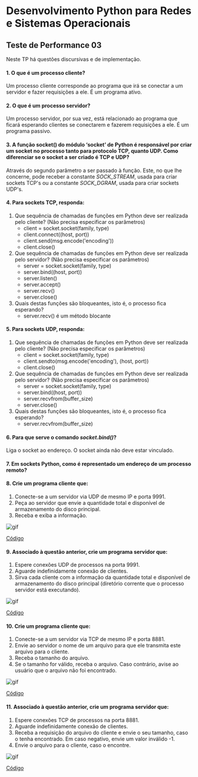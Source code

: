 # Desenvolvimento Python para Redes e Sistemas Operacionais

## Teste de Performance 03

Neste TP há questões discursivas e de implementação.

#### 1. O que é um processo cliente?
Um processo cliente corresponde ao programa que irá se conectar a um servidor e fazer requisições a ele. É um programa ativo.

#### 2. O que é um processo servidor?
Um processo servidor, por sua vez, está relacionado ao programa que ficará esperando clientes se conectarem e fazerem requisições a ele. É um programa passivo.

#### 3. A função socket() do módulo ‘socket’ de Python é responsável por criar um socket no processo tanto para protocolo TCP, quanto UDP. Como diferenciar se o socket a ser criado é TCP e UDP?
Através do segundo parâmetro a ser passado à função. Este, no que lhe concerne, pode receber a constante _SOCK_STREAM_, usada para criar sockets TCP's ou a constante _SOCK_DGRAM_, usada para criar sockets UDP's.

#### 4. Para sockets TCP, responda:

1. Que sequência de chamadas de funções em Python deve ser realizada pelo cliente? (Não precisa especificar os parâmetros)
    * client = socket.socket(family, type)
    * client.connect((host, port))
    * client.send(msg.encode('encoding'))
    * client.close()
1. Que sequência de chamadas de funções em Python deve ser realizada pelo servidor? (Não precisa especificar os parâmetros)
    * server = socket.socket(family, type)
    * server.bind((host, port))
    * server.listen()
    * server.accept()
    * server.recv()
    * server.close()
1. Quais destas funções são bloqueantes, isto é, o processo fica esperando?
   * server.recv() é um método blocante

#### 5. Para sockets UDP, responda:

1. Que sequência de chamadas de funções em Python deve ser realizada pelo cliente? (Não precisa especificar os parâmetros)
    * client = socket.socket(family, type)
    * client.sendto(msg.encode('encoding'), (host, port))
    * client.close()
1. Que sequência de chamadas de funções em Python deve ser realizada pelo servidor? (Não precisa especificar os parâmetros)
    * server = socket.socket(family, type)
    * server.bind((host, port))
    * server.recvfrom(buffer_size)
    * server.close()
1. Quais destas funções são bloqueantes, isto é, o processo fica esperando?
    * server.recvfrom(buffer_size)

#### 6. Para que serve o comando _socket.bind()_?
Liga o socket ao endereço. O socket ainda não deve estar vinculado.

#### 7. Em sockets Python, como é representado um endereço de um processo remoto?
<p></p>

#### 8. Crie um programa cliente que:

1. Conecte-se a um servidor via UDP de mesmo IP e porta 9991.
1. Peça ao servidor que envie a quantidade total e disponível de armazenamento do disco principal.
1. Receba e exiba a informação.

![gif](/gifs/questao08.gif)

[Código](https://github.com/franciscocamellon/Desenvolvimento_Python_para_Redes_e_Sistemas_Operacionais/blob/master/TP03/questao08.py)

#### 9. Associado à questão anterior, crie um programa servidor que:

1. Espere conexões UDP de processos na porta 9991.
1. Aguarde indefinidamente conexão de clientes.
1. Sirva cada cliente com a informação da quantidade total e disponível de armazenamento do disco principal (diretório corrente que o processo servidor está executando).

![gif](/gifs/questao09.gif)

[Código](https://github.com/franciscocamellon/Desenvolvimento_Python_para_Redes_e_Sistemas_Operacionais/blob/master/TP03/questao09.py)

#### 10. Crie um programa cliente que:

1. Conecte-se a um servidor via TCP de mesmo IP e porta 8881.
1. Envie ao servidor o nome de um arquivo para que ele transmita este arquivo para o cliente.
1. Receba o tamanho do arquivo.
1. Se o tamanho for válido, receba o arquivo. Caso contrário, avise ao usuário que o arquivo não foi encontrado.

![gif](/gifs/questao10.gif)

[Código](https://github.com/franciscocamellon/Desenvolvimento_Python_para_Redes_e_Sistemas_Operacionais/blob/master/TP03/questao10.py)

#### 11. Associado à questão anterior, crie um programa servidor que:

1. Espere conexões TCP de processos na porta 8881.
1. Aguarde indefinidamente conexão de clientes.
1. Receba a requisição do arquivo do cliente e envie o seu tamanho, caso o tenha encontrado. Em caso negativo, envie um valor inválido -1.
1. Envie o arquivo para o cliente, caso o encontre.

![gif](/gifs/questao11.gif)

[Código](https://github.com/franciscocamellon/Desenvolvimento_Python_para_Redes_e_Sistemas_Operacionais/blob/master/TP03/questao11.py)
